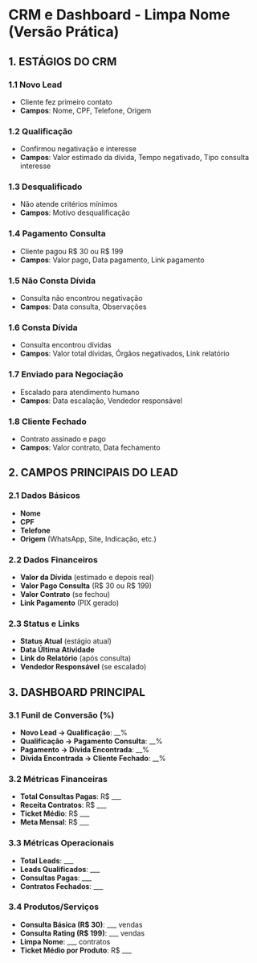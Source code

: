 # CRM e Dashboard - Limpa Nome (Versão Prática)

## 1. ESTÁGIOS DO CRM

### 1.1 Novo Lead
- Cliente fez primeiro contato
- **Campos**: Nome, CPF, Telefone, Origem

### 1.2 Qualificação
- Confirmou negativação e interesse
- **Campos**: Valor estimado da dívida, Tempo negativado, Tipo consulta interesse

### 1.3 Desqualificado
- Não atende critérios mínimos
- **Campos**: Motivo desqualificação

### 1.4 Pagamento Consulta
- Cliente pagou R$ 30 ou R$ 199
- **Campos**: Valor pago, Data pagamento, Link pagamento

### 1.5 Não Consta Dívida
- Consulta não encontrou negativação
- **Campos**: Data consulta, Observações

### 1.6 Consta Dívida
- Consulta encontrou dívidas
- **Campos**: Valor total dívidas, Órgãos negativados, Link relatório

### 1.7 Enviado para Negociação
- Escalado para atendimento humano
- **Campos**: Data escalação, Vendedor responsável

### 1.8 Cliente Fechado
- Contrato assinado e pago
- **Campos**: Valor contrato, Data fechamento

## 2. CAMPOS PRINCIPAIS DO LEAD

### 2.1 Dados Básicos
- **Nome**
- **CPF**
- **Telefone**
- **Origem** (WhatsApp, Site, Indicação, etc.)

### 2.2 Dados Financeiros
- **Valor da Dívida** (estimado e depois real)
- **Valor Pago Consulta** (R$ 30 ou R$ 199)
- **Valor Contrato** (se fechou)
- **Link Pagamento** (PIX gerado)

### 2.3 Status e Links
- **Status Atual** (estágio atual)
- **Data Última Atividade**
- **Link do Relatório** (após consulta)
- **Vendedor Responsável** (se escalado)

## 3. DASHBOARD PRINCIPAL

### 3.1 Funil de Conversão (%)
- **Novo Lead → Qualificação**: __%
- **Qualificação → Pagamento Consulta**: __%  
- **Pagamento → Dívida Encontrada**: __%
- **Dívida Encontrada → Cliente Fechado**: __%

### 3.2 Métricas Financeiras
- **Total Consultas Pagas**: R$ ___
- **Receita Contratos**: R$ ___
- **Ticket Médio**: R$ ___
- **Meta Mensal**: R$ ___

### 3.3 Métricas Operacionais
- **Total Leads**: ___
- **Leads Qualificados**: ___
- **Consultas Pagas**: ___
- **Contratos Fechados**: ___

### 3.4 Produtos/Serviços
- **Consulta Básica (R$ 30)**: ___ vendas
- **Consulta Rating (R$ 199)**: ___ vendas  
- **Limpa Nome**: ___ contratos
- **Ticket Médio por Produto**: R$ ___